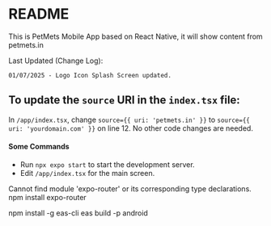 # README
This is PetMets Mobile App based on React Native, it will show content from petmets.in


Last Updated (Change Log):

    01/07/2025 - Logo Icon Splash Screen updated. 

## To update the `source` URI in the `index.tsx` file:

In `/app/index.tsx`, change `source={{ uri: 'petmets.in' }}` to `source={{ uri: 'yourdomain.com' }}` on line 12. No other code changes are needed.

#### Some Commands 
* Run `npx expo start` to start the development server.
* Edit `/app/index.tsx` for the main screen.

Cannot find module 'expo-router' or its corresponding type declarations.
npm install expo-router

npm install -g eas-cli
eas build -p android